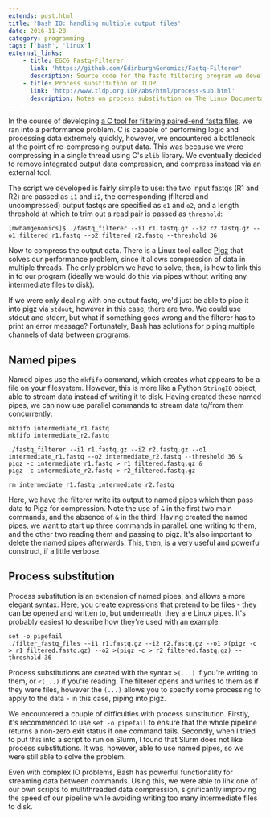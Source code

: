 ```yaml
---
extends: post.html
title: 'Bash IO: handling multiple output files'
date: 2016-11-28
category: programming
tags: ['bash', 'linux']
external_links:
    - title: EGCG Fastq-Filterer
      link: 'https://github.com/EdinburghGenomics/Fastq-Filterer'
      description: Source code for the fastq filtering program we developed
    - title: Process substitution on TLDP
      link: 'http://www.tldp.org.LDP/abs/html/process-sub.html'
      description: Notes on process substitution on The Linux Documentation Project
---
```


In the course of developing
[a C tool for filtering paired-end fastq files](https://github.com/EdinburghGenomics/Fastq-Filterer), we ran into a
performance problem. C is capable of performing logic and processing data extremely quickly, however, we encountered a
bottleneck at the point of re-compressing output data. This was because we were compressing in a single thread using C's
`zlib` library. We eventually decided to remove integrated output data compression, and compress instead via an external
tool.

The script we developed is fairly simple to use: the two input fastqs (R1 and R2) are passed as `i1` and `i2`, the
corresponding (filtered and uncompressed) output fastqs are specified as `o1` and `o2`, and a length threshold at which
to trim out a read pair is passed as `threshold`:

    [mwhamgenomics]$ ./fastq_filterer --i1 r1.fastq.gz --i2 r2.fastq.gz --o1 filtered_r1.fastq --o2 filtered_r2.fastq --threshold 36

Now to compress the output data. There is a Linux tool called [Pigz](https://github.com/madler/pigz) that solves our
performance problem, since it allows compression of data in multiple threads. The only problem we have to solve, then,
is how to link this in to our program (ideally we would do this via pipes without writing any intermediate files to
disk).

If we were only dealing with one output fastq, we'd just be able to pipe it into pigz via `stdout`, however in this
case, there are two. We could use stdout and stderr, but what if something goes wrong and the filterer has to print an
error message? Fortunately, Bash has solutions for piping multiple channels of data between programs.

## Named pipes
Named pipes use the `mkfifo` command, which creates what appears to be a file on your filesystem. However, this is more
like a Python `StringIO` object, able to stream data instead of writing it to disk. Having created these named pipes, we
can now use parallel commands to stream data to/from them concurrently:

    mkfifo intermediate_r1.fastq
    mkfifo intermediate_r2.fastq

    ./fastq_filterer --i1 r1.fastq.gz --i2 r2.fastq.gz --o1 intermediate_r1.fastq --o2 intermediate_r2.fastq --threshold 36 &
    pigz -c intermediate_r1.fastq > r1_filtered.fastq.gz &
    pigz -c intermediate_r2.fastq > r2_filtered.fastq.gz

    rm intermediate_r1.fastq intermediate_r2.fastq

Here, we have the filterer write its output to named pipes which then pass data to Pigz for compression. Note the use of
`&` in the first two main commands, and the absence of `&` in the third. Having created the named pipes, we want to
start up three commands in parallel: one writing to them, and the other two reading them and passing to pigz. It's also
important to delete the named pipes afterwards. This, then, is a very useful and powerful construct, if a little
verbose.

## Process substitution
Process substitution is an extension of named pipes, and allows a more elegant syntax. Here, you create expressions that
pretend to be files - they can be opened and written to, but underneath, they are Linux pipes. It's probably easiest to
describe how they're used with an example:

    set -o pipefail
    ./filter_fastq_files --i1 r1.fastq.gz --i2 r2.fastq.gz --o1 >(pigz -c > r1_filtered.fastq.gz) --o2 >(pigz -c > r2_filtered.fastq.gz) --threshold 36

Process substitutions are created with the syntax `>(...)` if you're writing to them, or `<(...)` if you're reading. The
filterer opens and writes to them as if they were files, however the `(...)` allows you to specify some processing to
apply to the data - in this case, piping into pigz.

We encountered a couple of difficulties with process substitution. Firstly, it's recommended to use `set -o pipefail` to
ensure that the whole pipeline returns a non-zero exit status if one command fails. Secondly, when I tried to put this
into a script to run on Slurm, I found that Slurm does not like process substitutions. It was, however, able to use
named pipes, so we were still able to solve the problem.

Even with complex IO problems, Bash has powerful functionality for streaming data between commands. Using this, we were
able to link one of our own scripts to multithreaded data compression, significantly improving the speed of our pipeline
while avoiding writing too many intermediate files to disk.
